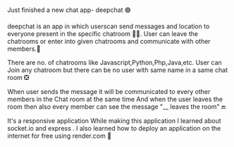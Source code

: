 Just finished a new chat app- deepchat 🟣

deepchat is an app in which userscan send messages and location to everyone present in the specific chatroom 👨‍💻. User can leave the chatrooms or enter into given chatrooms and communicate with other members.👥

There are no. of chatrooms like Javascript,Python,Php,Java,etc.
User can Join any chatroom but there can be no user with same name in a same chat room ❎

When user sends the message it will be communicated to every other members in the Chat room at the same time
And when the user leaves the room then also every member can see the message "\_\_ leaves the room" 🔚

It's a responsive application
While making this application I learned about socket.io and express .
I also learned how to deploy an application on the internet for free using render.com 💯
